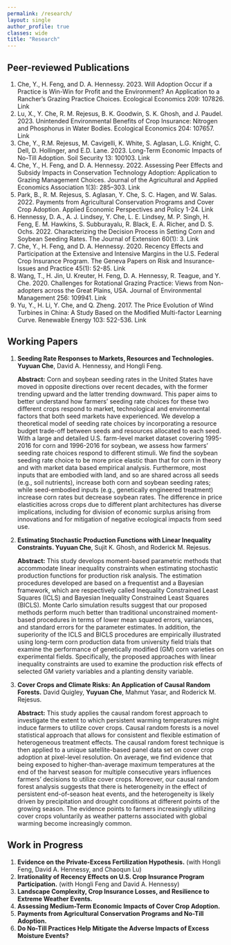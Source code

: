 ```yaml
---
permalink: /research/
layout: single
author_profile: true
classes: wide
title: "Research"
---
```


## Peer-reviewed Publications
<ol>
<li>Che, Y., H. Feng, and D. A. Hennessy. 2023. Will Adoption Occur if a Practice is Win-Win for Profit and the Environment? An Application to a Rancher’s Grazing Practice Choices. Ecological Economics 209: 107826. Link </li>

<li>Lu, X., Y. Che, R. M. Rejesus, B. K. Goodwin, S. K. Ghosh, and J. Paudel. 2023. Unintended Environmental Benefits of Crop Insurance: Nitrogen and Phosphorus in Water Bodies. Ecological Economics 204: 107657. Link </li>

<li>Che, Y., R.M. Rejesus, M. Cavigelli, K. White, S. Aglasan, L.G. Knight, C. Dell, D. Hollinger, and E.D. Lane. 2023. Long-Term Economic Impacts of No-Till Adoption. Soil Security 13: 100103. Link </li>

<li>Che, Y., H. Feng, and D. A. Hennessy. 2022.  Assessing Peer Effects and Subsidy Impacts in Conservation Technology Adoption: Application to Grazing Management Choices. Journal of the Agricultural and Applied Economics Association 1(3): 285–303. Link </li>

<li>Park, B., R. M. Rejesus, S. Aglasan, Y. Che, S. C. Hagen, and W. Salas. 2022. Payments from Agricultural Conservation Programs and Cover Crop Adoption. Applied Economic Perspectives and Policy 1-24. Link </li>

<li>Hennessy, D. A., A. J. Lindsey, Y. Che, L. E. Lindsey, M. P. Singh, H. Feng, E. M. Hawkins, S. Subburayalu, R. Black, E. A. Richer, and D. S. Ochs. 2022. Characterizing the Decision Process in Setting Corn and Soybean Seeding Rates. The Journal of Extension 60(1): 3. Link </li>

<li>Che, Y., H. Feng, and D. A. Hennessy. 2020. Recency Effects and Participation at the Extensive and Intensive Margins in the U.S. Federal Crop Insurance Program. The Geneva Papers on Risk and Insurance-Issues and Practice 45(1): 52-85. Link </li>

<li>Wang, T., H. Jin, U. Kreuter, H. Feng, D. A. Hennessy, R. Teague, and Y. Che. 2020. Challenges for Rotational Grazing Practice: Views from Non-adopters across the Great Plains, USA.  Journal of Environmental Management 256: 109941. Link </li>

<li>Yu, Y., H. Li, Y. Che, and Q. Zheng. 2017. The Price Evolution of Wind Turbines in China: A Study Based on the Modified Multi-factor Learning Curve. Renewable Energy 103: 522-536. Link </li>
  
</ol>
  
## Working Papers

<ol>
<li><b>Seeding Rate Responses to Markets, Resources and Technologies. Yuyuan Che</b>, David A. Hennessy, and Hongli Feng. 

<b>Abstract:</b> Corn and soybean seeding rates in the United States have moved in opposite directions over recent decades, with the former trending upward and the latter trending downward. This paper aims to better understand how farmers’ seeding rate choices for these two different crops respond to market, technological and environmental factors that both seed markets have experienced. We develop a theoretical model of seeding rate choices by incorporating a resource budget trade-off between seeds and resources allocated to each seed. With a large and detailed U.S. farm-level market dataset covering 1995-2016 for corn and 1996-2016 for soybean, we assess how farmers’ seeding rate choices respond to different stimuli. We find the soybean seeding rate choice to be more price elastic than that for corn in theory and with market data based empirical analysis. Furthermore, most inputs that are embodied with land, and so are shared across all seeds (e.g., soil nutrients), increase both corn and soybean seeding rates; while seed-embodied inputs (e.g., genetically engineered treatment) increase corn rates but decrease soybean rates. The difference in price elasticities across crops due to different plant architectures has diverse implications, including for division of economic surplus arising from innovations and for mitigation of negative ecological impacts from seed use. </li>

<li><b>Estimating Stochastic Production Functions with Linear Inequality Constraints. Yuyuan Che</b>, Sujit K. Ghosh, and Roderick M. Rejesus. 

<b>Abstract:</b> This study develops moment-based parametric methods that accommodate linear inequality constraints when estimating stochastic production functions for production risk analysis. The estimation procedures developed are based on a frequentist and a Bayesian framework, which are respectively called Inequality Constrained Least Squares (ICLS) and Bayesian Inequality Constrained Least Squares (BICLS). Monte Carlo simulation results suggest that our proposed methods perform much better than traditional unconstrained moment-based procedures in terms of lower mean squared errors, variances, and standard errors for the parameter estimates. In addition, the superiority of the ICLS and BICLS procedures are empirically illustrated using long-term corn production data from university field trials that examine the performance of genetically modified (GM) corn varieties on experimental fields. Specifically, the proposed approaches with linear inequality constraints are used to examine the production risk effects of selected GM variety variables and a planting density variable. </li>

<li><b>Cover Crops and Climate Risks: An Application of Causal Random Forests.</b> David Quigley, <b>Yuyuan Che</b>, Mahmut Yasar, and Roderick M. Rejesus. 

<b>Abstract:</b> This study applies the causal random forest approach to investigate the extent to which persistent warming temperatures might induce farmers to utilize cover crops. Causal random forests is a novel statistical approach that allows for consistent and flexible estimation of heterogeneous treatment effects. The causal random forest technique is then applied to a unique satellite-based panel data set on cover crop adoption at pixel-level resolution. On average, we find evidence that being exposed to higher-than-average maximum temperatures at the end of the harvest season for multiple consecutive years influences farmers’ decisions to utilize cover crops. Moreover, our causal random forest analysis suggests that there is heterogeneity in the effect of persistent end-of-season heat events, and the heterogeneity is likely driven by precipitation and drought conditions at different points of the growing season. The evidence points to farmers increasingly utilizing cover crops voluntarily as weather patterns associated with global warming become increasingly common. </li>
</ol>

## Work in Progress

<ol>
<li><b>Evidence on the Private-Excess Fertilization Hypothesis.</b> (with Hongli Feng, David A. Hennessy, and Chaoqun Lu) </li>

<li><b>Irrationality of Recency Effects on U.S. Crop Insurance Program Participation.</b> (with Hongli Feng and David A. Hennessy) </li>

<li><b>Landscape Complexity, Crop Insurance Losses, and Resilience to Extreme Weather Events.</b> </li>

<li><b>Assessing Medium-Term Economic Impacts of Cover Crop Adoption. </b> </li>

<li><b>Payments from Agricultural Conservation Programs and No-Till Adoption. </b> </li>

<li><b>Do No-Till Practices Help Mitigate the Adverse Impacts of Excess Moisture Events? </b> </li>
</ol>
